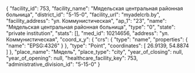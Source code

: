 {
    "facility_id": 753,
    "facility_name": "Мядельская центральная районная больница",
    "district_id": "5-15-0",
    "facility_url": "myadelcrb.by",
    "facility_address": "ул. Коммунистическая",
    "ap_1": "23",
    "name": "Мядельская центральная районная больница",
    "type": "0",
    "state": "private institution",
    "stats": [],
    "med_id": 10214656,
    "address": "ул. Коммунистическая",
    "coord_x_y": {
        "crs": {
            "type": "name",
            "properties": {
                "name": "EPSG:4326"
            }
        },
        "type": "Point",
        "coordinates": [
            26.9139,
            54.8874
        ]
    },
    "place_name": "Мядель",
    "place_type": "city",
    "year_of_closing": null,
    "year_of_opening": null,
    "healthcare_facility_key": 753,
    "administrative_division_id": "5-15-0"
}